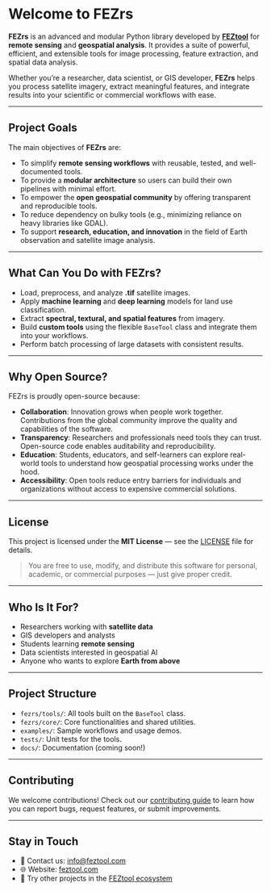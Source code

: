 # Welcome to **FEZrs**

**FEZrs** is an advanced and modular Python library developed by [**FEZtool**](https://feztool.com/) for **remote sensing** and **geospatial analysis**. It provides a suite of powerful, efficient, and extensible tools for image processing, feature extraction, and spatial data analysis.

Whether you’re a researcher, data scientist, or GIS developer, **FEZrs** helps you process satellite imagery, extract meaningful features, and integrate results into your scientific or commercial workflows with ease.

---

## Project Goals

The main objectives of **FEZrs** are:

- To simplify **remote sensing workflows** with reusable, tested, and well-documented tools.
- To provide a **modular architecture** so users can build their own pipelines with minimal effort.
- To empower the **open geospatial community** by offering transparent and reproducible tools.
- To reduce dependency on bulky tools (e.g., minimizing reliance on heavy libraries like GDAL).
- To support **research, education, and innovation** in the field of Earth observation and satellite image analysis.

---

## What Can You Do with FEZrs?

- Load, preprocess, and analyze **.tif** satellite images.
- Apply **machine learning** and **deep learning** models for land use classification.
- Extract **spectral, textural, and spatial features** from imagery.
- Build **custom tools** using the flexible `BaseTool` class and integrate them into your workflows.
- Perform batch processing of large datasets with consistent results.

---

## Why Open Source?

FEZrs is proudly open-source because:

- **Collaboration**: Innovation grows when people work together. Contributions from the global community improve the quality and capabilities of the software.
- **Transparency**: Researchers and professionals need tools they can trust. Open-source code enables auditability and reproducibility.
- **Education**: Students, educators, and self-learners can explore real-world tools to understand how geospatial processing works under the hood.
- **Accessibility**: Open tools reduce entry barriers for individuals and organizations without access to expensive commercial solutions.

---

## License

This project is licensed under the **MIT License** — see the [LICENSE](https://github.com/FEZtool-team/FEZrs/blob/main/LICENSE) file for details.

> You are free to use, modify, and distribute this software for personal, academic, or commercial purposes — just give proper credit.

---

## Who Is It For?

- Researchers working with **satellite data**
- GIS developers and analysts
- Students learning **remote sensing**
- Data scientists interested in geospatial AI
- Anyone who wants to explore **Earth from above**

---

## Project Structure

- `fezrs/tools/`: All tools built on the `BaseTool` class.
- `fezrs/core/`: Core functionalities and shared utilities.
- `examples/`: Sample workflows and usage demos.
- `tests/`: Unit tests for the tools.
- `docs/`: Documentation (coming soon!)

---

## Contributing

We welcome contributions! Check out our [contributing guide](https://github.com/FEZtool-team/FEZrs/blob/main/CONTRIBUTING.md) to learn how you can report bugs, request features, or submit improvements.

---

## Stay in Touch

- 📧 Contact us: [info@feztool.com](mailto:info@feztool.com)
- 🌐 Website: [feztool.com](https://feztool.com/)
- 🧪 Try other projects in the [FEZtool ecosystem](https://github.com/FEZtool-team)
